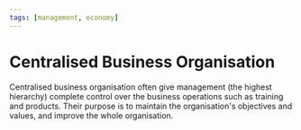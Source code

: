 ```yaml
---
tags: [management, economy]
---
```


# Centralised Business Organisation

Centralised business organisation often give management (the highest hierarchy)
complete control over the business operations such as training and products.
Their purpose is to maintain the organisation's objectives and values, and
improve the whole organisation.

